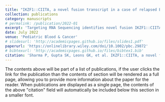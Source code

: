 ```yaml
---
title: "IKZF1::CIITA, a novel fusion transcript in a case of relapsed B‐cell acute lymphoblastic leukemia"
collection: publications
category: manuscripts
# permalink: /publication/2022-01
excerpt: 'Targeting RNA Sequencing identifies novel fusion IKZF1::CIITA in a high-risk B-other B-ALL.'
date: July 2022
venue: 'Pediatric Blood & Cancer'
# slidesurl: 'http://academicpages.github.io/files/slides1.pdf'
paperurl: 'https://onlinelibrary.wiley.com/doi/10.1002/pbc.29872'
# bibtexurl: 'http://academicpages.github.io/files/bibtex1.bib'
citation: 'Sharma P, Gupta SK, Leons GK, et al. IKZF1::CIITA, a novel fusion transcript in a case of relapsed B-cell acute lymphoblastic leukemia. Pediatr Blood Cancer. 2023;70(1):e29872. doi:10.1002/pbc.29872'
---
```

The contents above will be part of a list of publications, if the user clicks the link for the publication than the contents of section will be rendered as a full page, allowing you to provide more information about the paper for the reader. When publications are displayed as a single page, the contents of the above "citation" field will automatically be included below this section in a smaller font.
